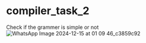 # compiler_task_2
Check if the grammer is simple or not
![WhatsApp Image 2024-12-15 at 01 09 46_c3859c92](https://github.com/user-attachments/assets/04df0f55-7bb4-47e9-9355-54f8f153a23f)

